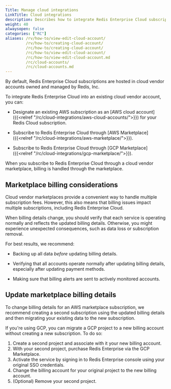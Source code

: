```yaml
---
Title: Manage cloud integrations
LinkTitle: Cloud integrations
description: Describes how to integrate Redis Enterprise Cloud subscriptions into existing cloud provider services, whether existing subscriptions or through vendor marketplaces.
weight: 40
alwaysopen: false
categories: ["RC"]
aliases: /rv/how-to/view-edit-cloud-account/
         /rv/how-to/creating-cloud-account/
         /rc/how-to/creating-cloud-account/
         /rc/how-to/view-edit-cloud-account/
         /rc/how-to/view-edit-cloud-account.md
         /rc/cloud-accounts/
         /rc/cloud-accounts.md
---
```


By default, Redis Enterprise Cloud subscriptions are hosted in cloud vendor accounts owned and managed by Redis, Inc.

To integrate Redis Enterprise Cloud into an existing cloud vendor account, you can:

- Designate an existing AWS subscription as an [AWS cloud account]({{<relref "/rc/cloud-integrations/aws-cloud-accounts/">}}) for your Redis Cloud subscription.

- Subscribe to Redis Enterprise Cloud through [AWS Marketplace]({{<relref "/rc/cloud-integrations/aws-marketplace/">}}).

- Subscribe to Redis Enterprise Cloud through [GCP Marketplace]({{<relref "/rc/cloud-integrations/gcp-marketplace/">}}).

When you subscribe to Redis Enterprise Cloud through a cloud vendor marketplace, billing is handled through the marketplace.

## Marketplace billing considerations

Cloud vendor marketplaces provide a convenient way to handle multiple subscription fees.  However, this also means that billing issues impact multiple subscriptions, including Redis Enterprise Cloud.

When billing details change, you should verify that each service is operating normally and reflects the updated billing details.  Otherwise, you might experience unexpected consequences, such as data loss or subscription removal.

For best results, we recommend:

- Backing up all data _before_ updating billing details.

- Verifying that all accounts operate normally after updating billing details, especially after updating payment methods.

- Making sure that billing alerts are sent to actively monitored accounts.

## Update marketplace billing details

To change billing details for an AWS marketplace subscription, we recommend creating a second subscription using the updated billing details and then migrating your existing data to the new subscription. 

If you're using GCP, you can migrate a GCP project to a new billing account without creating a new subscription.  To do so:

1. Create a second project and associate with it your new billing account.
2. With your second project, purchase Redis Enterprise via the GCP Marketplace.
3. Activate the service by signing in to Redis Enterprise console using your original SSO credentials.
4. Change the billing account for your original project to the new billing account.
5. (Optional) Remove your second project.